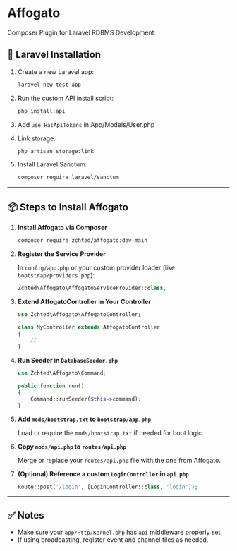 # Affogato

Composer Plugin for Laravel RDBMS Development

## 🔧 Laravel Installation

1. Create a new Laravel app:

   ```bash
   laravel new test-app
   ```

2. Run the custom API install script:

   ```bash
   php install:api
   ```

3. Add `use HasApiTokens` in App/Models/User.php

4. Link storage:

   ```bash
   php artisan storage:link
   ```

5. Install Laravel Sanctum:
   ```bash
   composer require laravel/sanctum
   ```

---

## 📦 Steps to Install Affogato

1. **Install Affogato via Composer**

   ```bash
   composer require zchted/affogato:dev-main
   ```

2. **Register the Service Provider**

   In `config/app.php` or your custom provider loader (like `bootstrap/providers.php`):

   ```php
   Zchted\Affogato\AffogatoServiceProvider::class,
   ```

3. **Extend AffogatoController in Your Controller**

   ```php
   use Zchted\Affogato\AffogatoController;

   class MyController extends AffogatoController
   {
       //
   }
   ```

4. **Run Seeder in `DatabaseSeeder.php`**

   ```php
   use Zchted\Affogato\Command;

   public function run()
   {
       Command::runSeeder($this->command);
   }
   ```

5. **Add `mods/bootstrap.txt` to `bootstrap/app.php`**

   Load or require the `mods/bootstrap.txt` if needed for boot logic.

6. **Copy `mods/api.php` to `routes/api.php`**

   Merge or replace your `routes/api.php` file with the one from Affogato.

7. **(Optional) Reference a custom `LoginController` in `api.php`**
   ```php
   Route::post('/login', [LoginController::class, 'login']);
   ```

---

## ✅ Notes

- Make sure your `app/Http/Kernel.php` has `api` middleware properly set.
- If using broadcasting, register event and channel files as needed.
